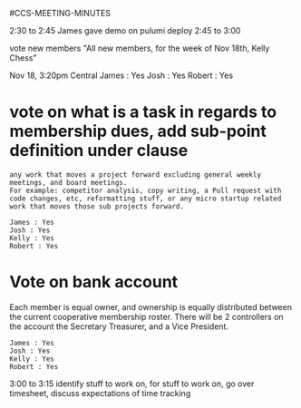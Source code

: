 #CCS-MEETING-MINUTES

2:30 to 2:45 James gave demo on pulumi deploy
2:45 to 3:00 

vote new members
	"All new members, for the week of Nov 18th, Kelly Chess"

Nov 18, 3:20pm Central
	James : Yes
	Josh : Yes
	Robert : Yes

# vote on what is a task in regards to membership dues, add sub-point definition under clause
	any work that moves a project forward excluding general weekly meetings, and board meetings.
	For example: competitor analysis, copy writing, a Pull request with code changes, etc, reformatting stuff, or any micro startup related work that moves those sub projects forward.

	James : Yes
	Josh : Yes
	Kelly : Yes
	Robert : Yes
# Vote on bank account

Each member is equal owner, and ownership is equally distributed between the current cooperative membership roster. There will be 2 controllers on the account the Secretary Treasurer, and a Vice President.

	James : Yes
	Josh : Yes
	Kelly : Yes
	Robert : Yes

3:00 to 3:15 identify stuff to work on, for stuff to work on, go over timesheet, discuss expectations of time tracking
